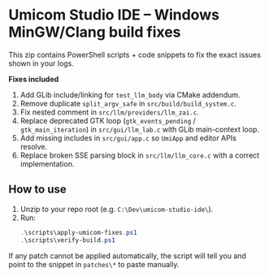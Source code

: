 # Umicom Studio IDE – Windows MinGW/Clang build fixes

This zip contains PowerShell scripts + code snippets to fix the exact issues shown in your logs.

**Fixes included**
1) Add GLib include/linking for `test_llm_body` via CMake addendum.
2) Remove duplicate `split_argv_safe` in `src/build/build_system.c`.
3) Fix nested comment in `src/llm/providers/llm_zai.c`.
4) Replace deprecated GTK loop (`gtk_events_pending` / `gtk_main_iteration`) in `src/gui/llm_lab.c` with GLib main-context loop.
5) Add missing includes in `src/gui/app.c` so `UmiApp` and editor APIs resolve.
6) Replace broken SSE parsing block in `src/llm/llm_core.c` with a correct implementation.

## How to use
1. Unzip to your repo root (e.g. `C:\Dev\umicom-studio-ide\`).
2. Run:
   ```powershell
   .\scripts\apply-umicom-fixes.ps1
   .\scripts\verify-build.ps1
   ```
If any patch cannot be applied automatically, the script will tell you and point to the snippet in `patches\*` to paste manually.
